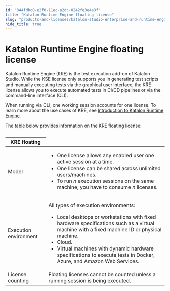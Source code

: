 ```yaml
---
id: "344fdbc0-e2f0-11ec-a2dc-0242fe3e4a3f"
title: "Katalon Runtime Engine floating license"
slug: "products-and-licenses/katalon-studio-enterprise-and-runtime-engine-licenses/katalon-runtime-engine-floating-license"
hide_title: true
---
```


# <a id="id" class="anchor_top_offset"/><a id="ariaid-title1" class="anchor_top_offset"/>Katalon Runtime Engine floating license

<p xmlns="http://www.w3.org/1999/xhtml" className="p">Katalon Runtime Engine (KRE) is the test execution add-on of Katalon Studio. While the KSE license only supports you in generating test scripts and manually executing tests via the graphical user interface, the KRE license allows you to execute automated tests in CI/CD pipelines or via the command-line interface (CLI).</p> 
<p xmlns="http://www.w3.org/1999/xhtml" className="p">When running via CLI, one working session accounts for one license. To learn more about the use cases of KRE, see <a className="xref" href="/docs/legacy/katalon-runtime-engine/introduction-to-runtime-engine">Introduction to Katalon Runtime Engine</a>.</p> 
<p xmlns="http://www.w3.org/1999/xhtml" className="p">The table below provides information on the KRE floating license:</p> 
<table xmlns="http://www.w3.org/1999/xhtml" className="table"><caption /><colgroup><col /><col /></colgroup><thead className="thead"><tr className><th className="entry anchor_top_offset" id="id__entry__1" colSpan={2}>KRE floating</th></tr></thead><tbody className="tbody"><tr className><td className="entry" headers="id__entry__1 ">Model</td><td className="entry" headers="id__entry__1 ">         <ul className="ul"><li className="li">One license allows any enabled user one active session at a time.</li><li className="li">One license can be shared across unlimited users/machines.</li><li className="li">To run <em className="ph i">n</em> execution sessions on the same machine, you have to consume <em className="ph i">n</em> licenses.</li></ul>       </td></tr><tr className><td className="entry" headers="id__entry__1 ">Execution environment</td><td className="entry" headers="id__entry__1 ">         <p className="p">All types of execution environments:</p>         <ul className="ul"><li className="li">Local desktops or workstations with fixed hardware specifications such as a virtual machine with a fixed machine ID or physical machine.</li><li className="li">Cloud.</li><li className="li">Virtual machines with dynamic hardware specifications to execute tests in Docker, Azure, and Amazon Web Services.</li></ul>       </td></tr><tr className><td className="entry" headers="id__entry__1 ">License counting</td><td className="entry" headers="id__entry__1 ">Floating licenses cannot be counted unless a running session is being executed.</td></tr></tbody></table> 
